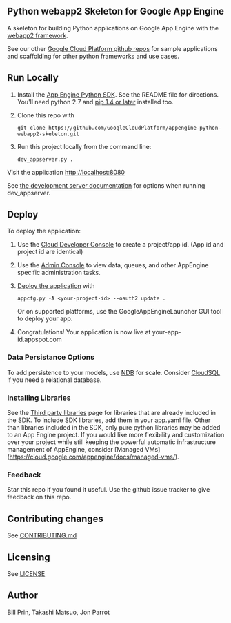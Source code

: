 ## Python webapp2 Skeleton for Google App Engine

A skeleton for building Python applications on Google App Engine with the
[webapp2 framework](https://code.google.com/p/webapp-improved/).

See our other [Google Cloud Platform github
repos](https://github.com/GoogleCloudPlatform) for sample applications and
scaffolding for other python frameworks and use cases.

## Run Locally
1. Install the [App Engine Python SDK](https://cloud.google.com/appengine/downloads).
See the README file for directions. You'll need python 2.7 and [pip 1.4 or later](http://www.pip-installer.org/en/latest/installing.html) installed too.

2. Clone this repo with

   ```
   git clone https://github.com/GoogleCloudPlatform/appengine-python-webapp2-skeleton.git
   ```

3. Run this project locally from the command line:

   ```
   dev_appserver.py .
   ```

Visit the application [http://localhost:8080](http://localhost:8080)

See [the development server documentation](https://cloud.google.com/appengine/docs/python/tools/devserver)
for options when running dev_appserver.

## Deploy
To deploy the application:

1. Use the [Cloud Developer Console](https://console.developer.google.com)  to create a project/app id. (App id and project id are identical)
1. Use the [Admin Console](https://appengine.google.com) to view data, queues, and other AppEngine specific administration tasks.
1. [Deploy the
   application](https://cloud.google.com/appengine/docs/python/tools/uploadinganapp) with

   ```
   appcfg.py -A <your-project-id> --oauth2 update .
   ```

   Or on supported platforms, use the GoogleAppEngineLauncher GUI tool to deploy your app.
1. Congratulations!  Your application is now live at your-app-id.appspot.com

### Data Persistance Options
To add persistence to your models, use
[NDB](https://cloud.google.com/appengine/docs/python/ndb/) for
scale.  Consider
[CloudSQL](https://cloud.google.com/appengine/docs/python/cloud-sql/)
if you need a relational database.

### Installing Libraries
See the [Third party
libraries](https://cloud.google.com/appengine/docs/python/tools/libraries27)
page for libraries that are already included in the SDK.  To include SDK
libraries, add them in your app.yaml file. Other than libraries included in
the SDK, only pure python libraries may be added to an App Engine project. If you
would like more flexibility and customization over your project while still keeping
the powerful automatic infrastructure management of AppEngine, consider [Managed VMs]
 (https://cloud.google.com/appengine/docs/managed-vms/).

### Feedback
Star this repo if you found it useful. Use the github issue tracker to give
feedback on this repo.

## Contributing changes
See [CONTRIBUTING.md](CONTRIBUTING.md)

## Licensing
See [LICENSE](LICENSE)

## Author
Bill Prin, Takashi Matsuo, Jon Parrot

